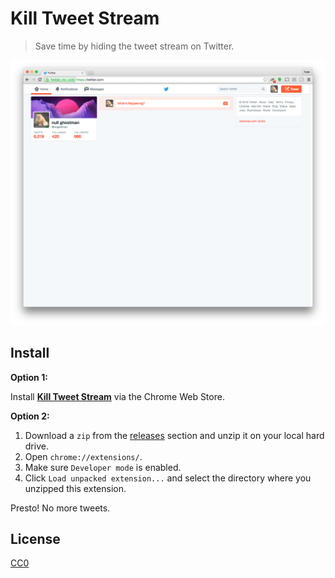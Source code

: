 # Kill Tweet Stream

> Save time by hiding the tweet stream on Twitter.

![screenshot](screenshot.png)

## Install

**Option 1:**

Install **[Kill Tweet Stream](https://chrome.google.com/webstore/detail/kill-tweet-stream/dmbjkljffdbmcfbigilmnadinlnpkmkk)** via the Chrome Web Store.

**Option 2:**

1. Download a `zip` from the [releases](https://github.com/ungoldman/kill-tweet-stream/releases/) section and unzip it on your local hard drive.
2. Open `chrome://extensions/`.
3. Make sure `Developer mode` is enabled.
4. Click `Load unpacked extension...` and select the directory where you unzipped this extension.

Presto! No more tweets.

## License

[CC0](https://wiki.creativecommons.org/wiki/CC0)
